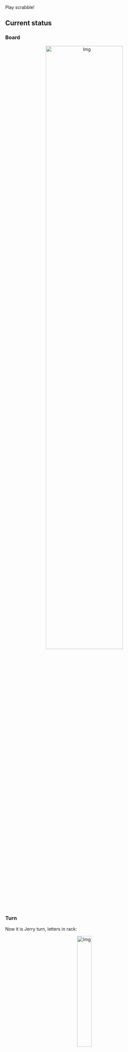 
Play scrabble!
## Current status
### Board
<p align="center">
<img src="https://raw.githubusercontent.com/radosz99/radosz99/main/board.png" width=70% alt="Img"/>
    </p>
    
### Turn
Now it is Jerry turn, letters in rack:
<p align="center">
<img src="https://raw.githubusercontent.com/radosz99/radosz99/main/rack.png" width=30% alt="Img"/>
</p>

### Game score
| Id | Player name | Points |
  | - | - | - |  
|0 | Tom | 370
|1 | Jerry | 292
## Make the move
Make the move and insert the letters by creating an [issue](https://github.com/radosz99/radosz99/issues/new?title=scrabble%7Cmove%7C7%3AA%3ARIDE&body=Just+push+%27Submit+new+issue%27+or+update+with+your+move.) according to the rules or...

## Possibly best moves  
Are you sure? :smiling_imp: :smiling_imp: :smiling_imp:
<details>
  <summary>Spoiler warning!</summary>
  
  | Id | Move | Issue link | Points |
  | - | - | - | - |  
|1| 3:F:coz | [scrabble&#124;move&#124;3:F:coz](https://github.com/radosz99/radosz99/issues/new?title=scrabble%7Cmove%7C3%3AF%3Acoz&body=Just+push+%27Submit+new+issue%27+or+update+with+your+move.) | 14 
|2| 2:G:cog | [scrabble&#124;move&#124;2:G:cog](https://github.com/radosz99/radosz99/issues/new?title=scrabble%7Cmove%7C2%3AG%3Acog&body=Just+push+%27Submit+new+issue%27+or+update+with+your+move.) | 11 
|3| 1:A:cru | [scrabble&#124;move&#124;1:A:cru](https://github.com/radosz99/radosz99/issues/new?title=scrabble%7Cmove%7C1%3AA%3Acru&body=Just+push+%27Submit+new+issue%27+or+update+with+your+move.) | 10 
|4| 2:F:crog | [scrabble&#124;move&#124;2:F:crog](https://github.com/radosz99/radosz99/issues/new?title=scrabble%7Cmove%7C2%3AF%3Acrog&body=Just+push+%27Submit+new+issue%27+or+update+with+your+move.) | 10 
|5| 2:G:cor | [scrabble&#124;move&#124;2:G:cor](https://github.com/radosz99/radosz99/issues/new?title=scrabble%7Cmove%7C2%3AG%3Acor&body=Just+push+%27Submit+new+issue%27+or+update+with+your+move.) | 9 
|6| J:13:jo | [scrabble&#124;move&#124;J:13:jo](https://github.com/radosz99/radosz99/issues/new?title=scrabble%7Cmove%7CJ%3A13%3Ajo&body=Just+push+%27Submit+new+issue%27+or+update+with+your+move.) | 9 
|7| 2:G:roc | [scrabble&#124;move&#124;2:G:roc](https://github.com/radosz99/radosz99/issues/new?title=scrabble%7Cmove%7C2%3AG%3Aroc&body=Just+push+%27Submit+new+issue%27+or+update+with+your+move.) | 9 
|8| 2:G:coo | [scrabble&#124;move&#124;2:G:coo](https://github.com/radosz99/radosz99/issues/new?title=scrabble%7Cmove%7C2%3AG%3Acoo&body=Just+push+%27Submit+new+issue%27+or+update+with+your+move.) | 9 
|9| 9:L:nog | [scrabble&#124;move&#124;9:L:nog](https://github.com/radosz99/radosz99/issues/new?title=scrabble%7Cmove%7C9%3AL%3Anog&body=Just+push+%27Submit+new+issue%27+or+update+with+your+move.) | 8 
|10| 6:E:orc | [scrabble&#124;move&#124;6:E:orc](https://github.com/radosz99/radosz99/issues/new?title=scrabble%7Cmove%7C6%3AE%3Aorc&body=Just+push+%27Submit+new+issue%27+or+update+with+your+move.) | 8 
</details>
    
## Latest moves

| Id | Type | Move / Letters to replace | Created words / New letters | Date | Points | Player | Who |
| - | - | - | - | - | - | - | - |
|20| INSERT | 3:M:xu | ['XU'] | 11/29/2022, 23:45:26 | 9 | Tom | [radosz99](github.com/radosz99) |
|19| INSERT | 9:B:vid | ['VID'] | 11/29/2022, 23:44:09 | 15 | Jerry | [radosz99](github.com/radosz99) |
|18| INSERT | A:3:cabrio | ['CABRIO'] | 11/29/2022, 23:42:46 | 30 | Tom | [radosz99](github.com/radosz99) |
|17| INSERT | F:5:tranq | ['TRANQ'] | 11/29/2022, 23:38:52 | 16 | Jerry | [radosz99](github.com/radosz99) |
|16| INSERT | 3:A:coin | ['COIN'] | 11/29/2022, 23:37:04 | 18 | Tom | [radosz99](github.com/radosz99) |
|15| INSERT | C:0:tumidly | ['TUMIDLY'] | 11/29/2022, 23:35:51 | 34 | Jerry | [radosz99](github.com/radosz99) |
|14| INSERT | 0:C:toeing | ['TOEING'] | 11/29/2022, 23:34:51 | 8 | Tom | [radosz99](github.com/radosz99) |
|13| INSERT | 9:F:qis | ['QIS'] | 11/29/2022, 23:33:30 | 32 | Jerry | [radosz99](github.com/radosz99) |
|12| INSERT | C:8:biped | ['BIPED'] | 11/29/2022, 17:22:51 | 13 | Tom | [radosz99](github.com/radosz99) |
|11| INSERT | 13:H:eejit | ['EEJIT'] | 11/29/2022, 12:06:32 | 28 | Jerry | [radosz99](github.com/radosz99) |
|10| INSERT | 1:J:knowe | ['KNOWE'] | 11/29/2022, 09:52:29 | 44 | Tom | [radosz99](github.com/radosz99) |
|9| INSERT | 14:A:valise | ['VALISE'] | 11/29/2022, 09:50:00 | 30 | Jerry | [radosz99](github.com/radosz99) |
|8| INSERT | E:10:wifes | ['WIFES'] | 11/29/2022, 09:49:20 | 22 | Tom | [radosz99](github.com/radosz99) |
|7| INSERT | 12:C:deffer | ['DEFFER'] | 11/28/2022, 22:05:30 | 28 | Jerry | [radosz99](github.com/radosz99) |
|6| INSERT | H:7:gastered | ['GASTERED'] | 11/28/2022, 22:01:38 | 83 | Tom | [radosz99](github.com/radosz99) |
|5| INSERT | H:0:gloze | ['GLOZE'] | 11/28/2022, 21:59:50 | 75 | Jerry | [radosz99](github.com/radosz99) |
|4| INSERT | M:1:waxy | ['WAXY'] | 11/28/2022, 21:54:07 | 34 | Tom | [radosz99](github.com/radosz99) |
|3| INSERT | 4:H:entity | ['ENTITY'] | 11/28/2022, 21:51:28 | 18 | Jerry | [radosz99](github.com/radosz99) |
|2| INSERT | J:4:thalamus | ['THALAMUS'] | 11/28/2022, 20:55:33 | 77 | Tom | [radosz99](github.com/radosz99) |
|1| INSERT | L:7:honor | ['HONOR'] | 11/28/2022, 20:50:36 | 16 | Jerry | [radosz99](github.com/radosz99) |
|0| INSERT | 7:H:gulphs | ['GULPHS'] | 11/28/2022, 20:48:01 | 32 | Tom | [radosz99](github.com/radosz99) |